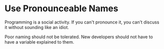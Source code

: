 # Use Pronounceable Names

Programming is a social activity. If you can't pronounce it, you can't discuss it without sounding like an idiot.

Poor naming should not be tolerated. New developers should not have to have a variable explained to them.
